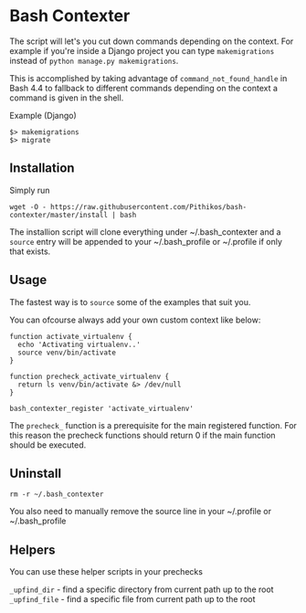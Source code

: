 Bash Contexter
==============

The script will let's you cut down commands depending on the context. For example
if you're inside a Django project you can type `makemigrations` instead of `python manage.py makemigrations`.

This is accomplished by taking advantage of `command_not_found_handle` in Bash 4.4 to
fallback to different commands depending on the context a command is given in
the shell.

Example (Django)

    $> makemigrations
    $> migrate


Installation
------------

Simply run

    wget -O - https://raw.githubusercontent.com/Pithikos/bash-contexter/master/install | bash


The installion script will clone everything under ~/.bash_contexter and a `source` entry will be appended
to your ~/.bash_profile or ~/.profile if only that exists.


Usage
-----

The fastest way is to `source` some of the examples that suit you.

You can ofcourse always add your own custom context like below:

    function activate_virtualenv {
      echo 'Activating virtualenv..'
      source venv/bin/activate
    }

    function precheck_activate_virtualenv {
      return ls venv/bin/activate &> /dev/null
    }

    bash_contexter_register 'activate_virtualenv'

The `precheck_` function is a prerequisite for the main registered function. For this
reason the precheck functions should return 0 if the main function should be executed.


Uninstall
---------

    rm -r ~/.bash_contexter

You also need to manually remove the source line in your ~/.profile or ~/.bash_profile


Helpers
-------

You can use these helper scripts in your prechecks

`_upfind_dir` - find a specific directory from current path up to the root
`_upfind_file` - find a specific file from current path up to the root
